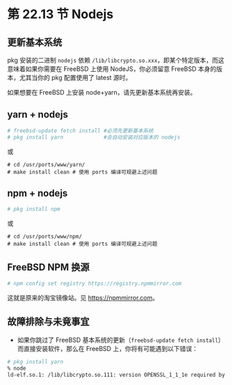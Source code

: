 # 第 22.13 节 Nodejs

## 更新基本系统

pkg 安装的二进制 `nodejs` 依赖 `/lib/libcrypto.so.xxx`，即某个特定版本，而这意味着如果你需要在 FreeBSD 上使用 NodeJS，你必须留意 FreeBSD 本身的版本，尤其当你的 pkg 配置使用了 latest 源时。

如果想要在 FreeBSD 上安装 node+yarn，请先更新基本系统再安装。

## yarn + nodejs

```sh
# freebsd-update fetch install #必须先更新基本系统
# pkg install yarn             #会自动安装对应版本的 nodejs
```

或

```
# cd /usr/ports/www/yarn/
# make install clean # 使用 ports 编译可规避上述问题
```

## npm + nodejs

```sh
# pkg install npm
```

或

```
# cd /usr/ports/www/npm/
# make install clean # 使用 ports 编译可规避上述问题
```

## FreeBSD NPM 换源

```sh
# npm config set registry https://registry.npmmirror.com
```

这就是原来的淘宝镜像站。见 <https://npmmirror.com>。

## 故障排除与未竟事宜

- 如果你跳过了 FreeBSD 基本系统的更新（`freebsd-update fetch install`）而直接安装软件，那么在 FreeBSD 上，你将有可能遇到以下错误：

```sh
# pkg install yarn
% node
ld-elf.so.1: /lib/libcrypto.so.111: version OPENSSL_1_1_1e required by /usr/local/bin/node not found
```

